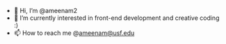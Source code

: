 - 👋 Hi, I’m @ameenam2
- 🌱 I’m currently interested in front-end development and creative coding :)
- 📫 How to reach me @ameenam@usf.edu

<!---
ameenam2/ameenam2 is a ✨ special ✨ repository because its `README.md` (this file) appears on your GitHub profile.
You can click the Preview link to take a look at your changes.
--->
